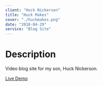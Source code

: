 ```yaml
---
client: "Huck Nickerson"
title: "Huck Makes"
cover: "./huckmakes.png"
date: "2018-04-29"
service: "Blog Site"
---
```

# Description

Video blog site for my son, Huck Nickerson.

[Live Demo](http://www.huckmakes.com)